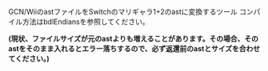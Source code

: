 GCN/WiiのastファイルをSwitchのマリギャラ1+2のastに変換するツール
コンパイル方法はbdlEndiansを参照してください。

**(現状、ファイルサイズが元のastよりも増えることがあります。その場合、そのastをそのまま入れるとエラー落ちするので、必ず返還前のastとサイズを合わせてください。)**
